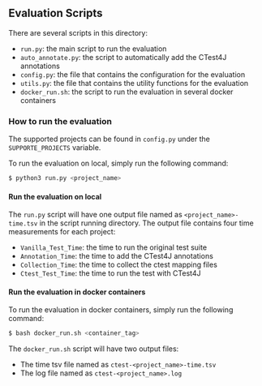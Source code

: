 ## Evaluation Scripts

There are several scripts in this directory:
- `run.py`: the main script to run the evaluation
- `auto_annotate.py`: the script to automatically add the CTest4J annotations
- `config.py`: the file that contains the configuration for the evaluation
- `utils.py`: the file that contains the utility functions for the evaluation
- `docker_run.sh`: the script to run the evaluation in several docker containers

### How to run the evaluation
The supported projects can be found in `config.py` under the `SUPPORTE_PROJECTS` variable. 

To run the evaluation on local, simply run the following command:
```bash
$ python3 run.py <project_name>
```

#### Run the evaluation on local
The `run.py` script will have one output file named as `<project_name>-time.tsv` in the script running directory. 
The output file contains four time measurements for each project:
- `Vanilla_Test_Time`: the time to run the original test suite
- `Annotation_Time`: the time to add the CTest4J annotations
- `Collection_Time`: the time to collect the ctest mapping files
- `Ctest_Test_Time`: the time to run the test with CTest4J


#### Run the evaluation in docker containers
To run the evaluation in docker containers, simply run the following command:
```bash
$ bash docker_run.sh <container_tag>
```

The `docker_run.sh` script will have two output files:
- The time tsv file named as `ctest-<project_name>-time.tsv`
- The log file named as `ctest-<project_name>.log`
